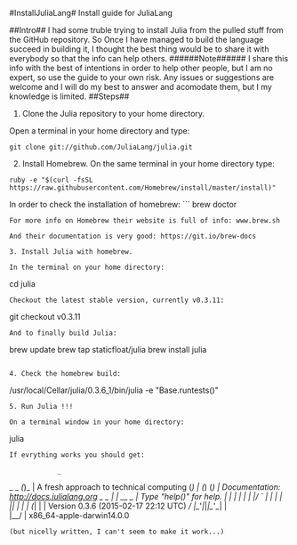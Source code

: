 #InstallJuliaLang#
Install guide for JuliaLang

##Intro##
I had some truble trying to install Julia from the pulled stuff from the GitHub repository. So Once I have managed to build the language succeed in building it, I thought the best thing would be to share it with everybody so that the info can help others.
######Note######
I share this info with the best of intentions in order to help other people, but I am no expert, so use the guide to your own risk. Any issues or suggestions are welcome and I will do my best to  answer and acomodate them, but I my knowledge is limited.
##Steps##
1. Clone the Julia repository to your home directory.

 Open a terminal in your home directory and type:
 ```
 git clone git://github.com/JuliaLang/julia.git
 ```
2. Install Homebrew. 
 On the same terminal in your home directory type:
  ```
 ruby -e "$(curl -fsSL https://raw.githubusercontent.com/Homebrew/install/master/install)"
  ```
  In order to check the installation of homebrew:
	```
	brew doctor
 ```
 For more info on Homebrew their website is full of info: www.brew.sh
 
 And their documentation is very good: https://git.io/brew-docs

3. Install Julia with homebrew.

 In the terminal on your home directory:
 ```
 cd julia
 ```
 Checkout the latest stable version, currently v0.3.11:
 ```
 git checkout v0.3.11
 ```
 And to finally build Julia:
 ```
 brew update
 brew tap staticfloat/julia
 brew install julia
 ```
 
4. Check the homebrew build:
 ```
 /usr/local/Cellar/julia/0.3.6_1/bin/julia -e "Base.runtests()"
 ```
5. Run Julia !!!

 On a terminal window in your home directory:
 ```
 julia
 ```
 If evrything works you should get:
 ```
                _
   _       _ _(_)_     |  A fresh approach to technical computing
  (_)     | (_) (_)    |  Documentation: http://docs.julialang.org
   _ _   _| |_  __ _   |  Type "help()" for help.
  | | | | | | |/ _` |  |
  | | |_| | | | (_| |  |  Version 0.3.6 (2015-02-17 22:12 UTC)
 _/ |\__'_|_|_|\__'_|  |  
|__/                   |  x86_64-apple-darwin14.0.0
```
(but nicelly written, I can't seem to make it work...)
